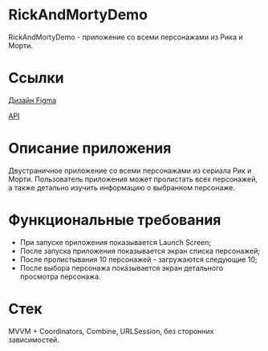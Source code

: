 # RickAndMortyDemo

RickAndMortyDemo - приложение со всеми персонажами из Рика и Морти.

# Ссылки

[Дизайн Figma](https://www.figma.com/file/JUuVDTfYCwDeuY1EsR76qH/Untitled?type=design&node-id=1-219&mode=design)

[API](https://rickandmortyapi.com)

# Описание приложения

Двустраничное приложение со всеми персонажами из сериала Рик и Морти. Пользователь приложения может пролистать всех персонажей, а также детально изучить информацию о выбранном персонаже.

# Функциональные требования

- При запуске приложения показывается Launch Screen;
- После запуска приложения показывается экран списка персонажей;
- После пролистывания 10 персонажей - загружаются следующие 10;
- После выбора персонажа показывается экран детального просмотра персонажа.

# Стек

MVVM + Coordinators, Combine, URLSession, без сторонних зависимостей.
